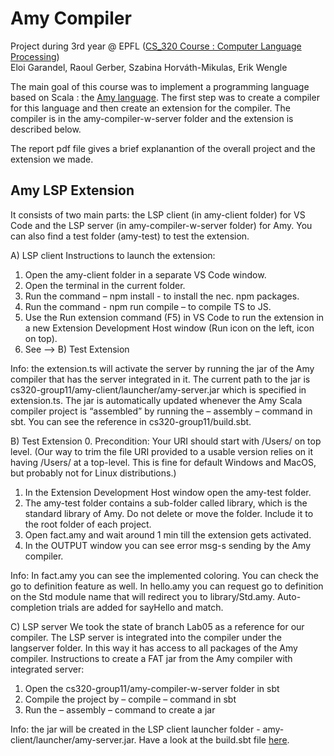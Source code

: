 # Amy Compiler

Project during 3rd year @ EPFL ([CS_320 Course : Computer Language Processing](https://edu.epfl.ch/coursebook/en/computer-language-processing-CS-320))<br />
Eloi Garandel, Raoul Gerber, Szabina Horváth-Mikulas, Erik Wengle

The main goal of this course was to implement a programming language based on Scala : the [Amy language](http://lara.epfl.ch/~gschmid/clp20/amy-spec.pdf).
The first step was to create a compiler for this language and then create an extension for the compiler. The compiler is in the amy-compiler-w-server folder and the extension is described below. 

The report pdf file gives a brief explanantion of the overall project and the extension we made.


## Amy LSP Extension

It consists of two main parts: the LSP client (in amy-client folder) for VS Code and the LSP server (in amy-compiler-w-server folder) for Amy. You can also find a test folder (amy-test) to test the extension.

A) LSP client
Instructions to launch the extension:

1. Open the amy-client folder in a separate VS Code window.
2. Open the terminal in the current folder.
2. Run the command – npm install - to install the nec. npm packages.
4. Run the command - npm run compile – to compile TS to JS.
5. Use the Run extension command (F5) in VS Code to run the extension in a new Extension Development Host window (Run icon on the left, icon on top).
6. See --> B) Test Extension

Info: the extension.ts will activate the server by running the jar of the Amy compiler that has the server integrated in it. The current path to the jar is cs320-group11/amy-client/launcher/amy-server.jar which is specified in extension.ts.
The jar is automatically updated whenever the Amy Scala compiler project is “assembled” by running the – assembly – command in sbt. You can see the reference in cs320-group11/build.sbt.

B) Test Extension
0. Precondition: Your URI should start with /Users/ on top level. (Our way to trim the file URI provided to a usable version relies on it having /Users/ at a top-level. This is fine for default Windows and MacOS, but probably not for Linux distributions.)
1. In the Extension Development Host window open the amy-test folder.
2. The amy-test folder contains a sub-folder called library, which is the standard library of Amy. Do not delete or move the folder. Include it to the root folder of each project.
3. Open fact.amy and wait around 1 min till the extension gets activated.
4. In the OUTPUT window you can see error msg-s sending by the Amy compiler.

Info: In fact.amy you can see the implemented coloring. You can check the go to definition feature as well.
In hello.amy you can request go to definition on the Std module name that will redirect you to library/Std.amy.
Auto-completion trials are added for sayHello and match.
 
C) LSP server
We took the state of branch Lab05 as a reference for our compiler.
The LSP server is integrated into the compiler under the langserver folder. In this way it has access to all packages of the Amy compiler.
Instructions to create a FAT jar from the Amy compiler with integrated server:

1. Open the cs320-group11/amy-compiler-w-server folder in sbt
2. Compile the project by – compile – command in sbt
3. Run the – assembly – command to create a jar

Info: the jar will be created in the LSP client launcher folder - amy-client/launcher/amy-server.jar. Have a look at the build.sbt file [here](https://lara.epfl.ch/w/cc20/labs_06).



